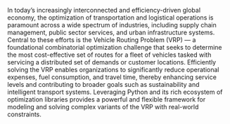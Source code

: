 In today’s increasingly interconnected and efficiency-driven global economy, the optimization of transportation and logistical operations is paramount across a wide spectrum of industries, including supply chain management, public sector services, and urban infrastructure systems. Central to these efforts is the Vehicle Routing Problem (VRP) — a foundational combinatorial optimization challenge that seeks to determine the most cost-effective set of routes for a fleet of vehicles tasked with servicing a distributed set of demands or customer locations. Efficiently solving the VRP enables organizations to significantly reduce operational expenses, fuel consumption, and travel time, thereby enhancing service levels and contributing to broader goals such as sustainability and intelligent transport systems. Leveraging Python and its rich ecosystem of optimization libraries provides a powerful and flexible framework for modeling and solving complex variants of the VRP with real-world constraints.
